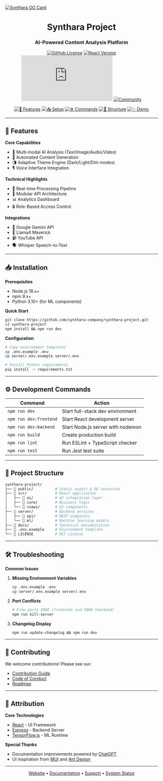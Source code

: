 
[![Synthara OG Card](https://raw.githubusercontent.com/synthara-company/synthara-project/main/public/og-card.svg)](https://synthara-prod.vercel.app/)

<h1 align="center">Synthara Project</h1>
<h3 align="center">AI-Powered Content Analysis Platform</h3>

<div align="center">

[![GitHub License](https://img.shields.io/github/license/synthara-company/synthara-project?color=blue)](LICENSE)
[![React Version](https://img.shields.io/badge/React-18.2.0-%2361DAFB?logo=react)](https://react.dev/)
[![Node Version](https://img.shields.io/badge/Node->=18.0.0-brightgreen?logo=node.js)](https://nodejs.org/)
[![Community](https://img.shields.io/badge/Join-LinkedIn-0077B5?logo=linkedin)](https://www.linkedin.com/company/synthara-company)

</div>

<div align="center" margin="20px 0">

[![🚀 Features](#features)](#features)
[![📥 Setup](#installation)](#installation)
[![⚙️ Commands](#commands)](#commands)
[![📁 Structure](#project-structure)](#project-structure)
[![✨ Demo](https://img.shields.io/badge/Try-Live_Demo-brightgreen)](https://synthara-prod.vercel.app/)

</div>

---

## 🚀 Features

**Core Capabilities**
- 🧠 Multi-modal AI Analysis (Text/Image/Audio/Video)
- 📝 Automated Content Generation
- 🌗 Adaptive Theme Engine (Dark/Light/Dim modes)
- 🎙️ Voice Interface Integration

**Technical Highlights**
- 🔄 Real-time Processing Pipeline
- 🧩 Modular API Architecture
- 📊 Analytics Dashboard
- 🔒 Role-Based Access Control

**Integrations**
- 🤖 Google Gemini API
- 🦙 Llama4 Maverick
- 📹 YouTube API
- 🗣️ Whisper Speech-to-Text

---

## 📥 Installation

**Prerequisites**
- Node.js 18.x+
- npm 9.x+
- Python 3.10+ (for ML components)

**Quick Start**
```bash
git clone https://github.com/synthara-company/synthara-project.git
cd synthara-project
npm install && npm run dev
```

**Configuration**
```bash
# Copy environment templates
cp .env.example .env
cp server/.env.example server/.env

# Install Python requirements
pip install -r requirements.txt
```

---

## ⚙️ Development Commands

| Command                | Action                              |
|------------------------|-------------------------------------|
| `npm run dev`          | Start full-stack dev environment    |
| `npm run dev:frontend` | Start React development server      |
| `npm run dev:backend`  | Start Node.js server with nodemon   |
| `npm run build`        | Create production build            |
| `npm run lint`         | Run ESLint + TypeScript checker    |
| `npm run test`         | Run Jest test suite                |

---

## 📁 Project Structure

```bash
synthara-project/
├── 📂 public/          # Static assets & OG resources
├── 📂 src/             # React application
│   ├── 📂 ai/          # AI integration layer
│   ├── 📂 core/        # Business logic
│   └── 📂 views/       # UI components
├── 📂 server/          # Backend services
│   ├── 📂 api/         # REST endpoints
│   └── 📂 ml/          # Machine learning models
├── 📂 docs/            # Technical documentation
├── 📜 .env.example     # Environment template
└── 📜 LICENSE          # MIT License
```

---

## 🛠️ Troubleshooting

**Common Issues**

1. **Missing Environment Variables**
   ```bash
   cp .env.example .env
   cp server/.env.example server/.env
   ```

2. **Port Conflicts**
   ```bash
   # Free ports 3000 (frontend) and 5000 (backend)
   npm run kill-server
   ```

3. **Changelog Display**
   ```bash
   npm run update-changelog && npm run dev
   ```

---

## 🤝 Contributing

We welcome contributions! Please see our:
- [Contribution Guide](docs/CONTRIBUTING.md)
- [Code of Conduct](docs/CODE_OF_CONDUCT.md)
- [Roadmap](docs/ROADMAP.md)

---

## 📜 Attribution

**Core Technologies**
- [React](https://react.dev/) - UI Framework
- [Express](https://expressjs.com/) - Backend Server
- [TensorFlow.js](https://www.tensorflow.org/js) - ML Runtime

**Special Thanks**
- Documentation improvements powered by [ChatGPT](https://openai.com/chatgpt)
- UI inspiration from [MUI](https://mui.com/) and [Ant Design](https://ant.design/)

---

<p align="center">
  <a href="https://synthara.io">Website</a> •
  <a href="https://docs.synthara.io">Documentation</a> •
  <a href="mailto:support@synthara.io">Support</a> •
  <a href="https://status.synthara.io">System Status</a>
</p>
